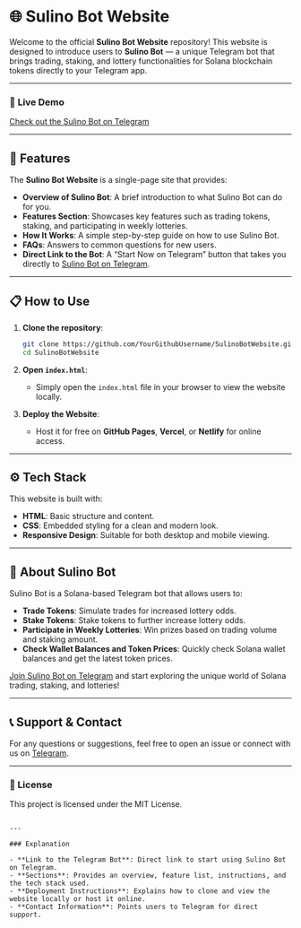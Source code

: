 # 🌐 Sulino Bot Website

Welcome to the official **Sulino Bot Website** repository! This website is designed to introduce users to **Sulino Bot** — a unique Telegram bot that brings trading, staking, and lottery functionalities for Solana blockchain tokens directly to your Telegram app.

---

### 🔗 **Live Demo**

[Check out the Sulino Bot on Telegram](https://t.me/sulino_Bot)

---

## 🚀 Features

The **Sulino Bot Website** is a single-page site that provides:

- **Overview of Sulino Bot**: A brief introduction to what Sulino Bot can do for you.
- **Features Section**: Showcases key features such as trading tokens, staking, and participating in weekly lotteries.
- **How It Works**: A simple step-by-step guide on how to use Sulino Bot.
- **FAQs**: Answers to common questions for new users.
- **Direct Link to the Bot**: A “Start Now on Telegram” button that takes you directly to [Sulino Bot on Telegram](https://t.me/sulino_Bot).

---

## 📋 How to Use

1. **Clone the repository**:
   ```bash
   git clone https://github.com/YourGithubUsername/SulinoBotWebsite.git
   cd SulinoBotWebsite
   ```

2. **Open `index.html`**:
   - Simply open the `index.html` file in your browser to view the website locally.

3. **Deploy the Website**:
   - Host it for free on **GitHub Pages**, **Vercel**, or **Netlify** for online access.

---

## ⚙️ Tech Stack

This website is built with:

- **HTML**: Basic structure and content.
- **CSS**: Embedded styling for a clean and modern look.
- **Responsive Design**: Suitable for both desktop and mobile viewing.

---

## 📱 About Sulino Bot

Sulino Bot is a Solana-based Telegram bot that allows users to:

- **Trade Tokens**: Simulate trades for increased lottery odds.
- **Stake Tokens**: Stake tokens to further increase lottery odds.
- **Participate in Weekly Lotteries**: Win prizes based on trading volume and staking amount.
- **Check Wallet Balances and Token Prices**: Quickly check Solana wallet balances and get the latest token prices.

[Join Sulino Bot on Telegram](https://t.me/sulino_Bot) and start exploring the unique world of Solana trading, staking, and lotteries!

---

## 📞 Support & Contact

For any questions or suggestions, feel free to open an issue or connect with us on [Telegram](https://t.me/sulino_Bot).

---

### 📄 License

This project is licensed under the MIT License.
```

---

### Explanation

- **Link to the Telegram Bot**: Direct link to start using Sulino Bot on Telegram.
- **Sections**: Provides an overview, feature list, instructions, and the tech stack used.
- **Deployment Instructions**: Explains how to clone and view the website locally or host it online.
- **Contact Information**: Points users to Telegram for direct support.
